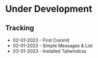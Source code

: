 # Under Development


## Tracking
* 02-01-2023 - First Commit
* 02-01-2023 - Simple Messages & List
* 03-01-2023 - Installed Tailwindcss